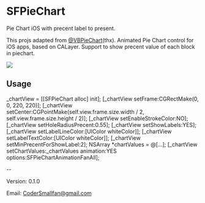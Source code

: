 # SFPieChart
Pie Chart iOS with precent label to present.

This projs adapted from [@VBPieChart](https://github.com/sakrist/VBPieChart)(thx).
Animated Pie Chart control for iOS apps, based on CALayer.
Support to show precent value of each block in piechart.

<img src="https://github.com/Smallfan/SFPieChart/master/Screenshot.png">


Usage
-----

_chartView = [[SFPieChart alloc] init];
[_chartView setFrame:CGRectMake(0, 0, 220, 220)];
[_chartView setCenter:CGPointMake(self.view.frame.size.width / 2, self.view.frame.size.height / 2)];
[_chartView setEnableStrokeColor:NO];
[_chartView setHoleRadiusPrecent:0.55];
[_chartView setShowLabels:YES];
[_chartView setLabelLineColor:[UIColor whiteColor]];
[_chartView setLabelTextColor:[UIColor whiteColor]];
[_chartView setMinPrecentForShowLabel:2];
NSArray *chartValues = @[...];
[_chartView setChartValues:_chartValues animation:YES options:SFPieChartAnimationFanAll];


--

Version: 0.1.0<br>

Email: CoderSmallfan@gmail.com

